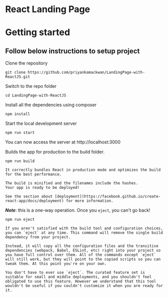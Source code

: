 # React Landing Page

# Getting started

## Follow below instructions to setup project

Clone the repository

    git clone https://github.com/priyankamackwan/LandingPage-with-ReactJS.git

Switch to the repo folder

    cd LandingPage-with-ReactJS

Install all the dependencies using composer

    npm install

Start the local development server

    npm run start

You can now access the server at http://localhost:3000

Builds the app for production to the build folder.

    npm run build
    
    It correctly bundles React in production mode and optimizes the build for the best performance.

    The build is minified and the filenames include the hashes.
    Your app is ready to be deployed!

    See the section about [deployment](https://facebook.github.io/create-react-app/docs/deployment) for more information.

***Note***: this is a one-way operation. Once you `eject`, you can't go back!

    npm run eject

    If you aren't satisfied with the build tool and configuration choices, you can `eject` at any time. This command will remove the single build dependency from your project.

    Instead, it will copy all the configuration files and the transitive dependencies (webpack, Babel, ESLint, etc) right into your project so you have full control over them. All of the commands except `eject` will still work, but they will point to the copied scripts so you can tweak them. At this point you're on your own.

    You don't have to ever use `eject`. The curated feature set is suitable for small and middle deployments, and you shouldn't feel obligated to use this feature. However we understand that this tool wouldn't be useful if you couldn't customize it when you are ready for it.
